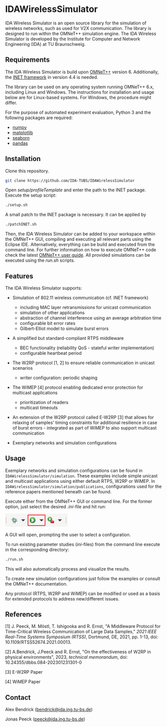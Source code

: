 # IDAWirelessSimulator

IDA Wireless Simulator is an open source library for the simulation of wireless networks, such as used for V2X communication. The library is designed to run within the OMNeT++ simulation engine. The IDA Wireless Simulator is developed by the Institute for Computer and Network Engineering (IDA) at TU Braunschweig.

## Requirements

The IDA Wireless Simulator is build upon [OMNeT++](https://omnetpp.org/) version 6. Additionally, the [INET framework](https://inet.omnetpp.org/) in version 4.4 is needed.

The library can be used on any operating system running OMNeT++ 6.x, including Linux and Windows. The instructions for installation and usage below are for Linux-based systems. For Windows, the procedure might differ.

For the purpose of automated experiment evaluation, Python 3 and the following packages are required:

- [numpy](https://numpy.org/install/)
- [matplotlib](https://matplotlib.org/stable/users/getting_started/index.html#installation-quick-start)
- [seaborn](https://seaborn.pydata.org/installing.html)
- [pandas](https://pandas.pydata.org/docs/getting_started/index.html#getting-started)

## Installation

Clone this repository.

```bash
git clone https://github.com/IDA-TUBS/IDAWirelessSimulator
```

Open *setup/profileTemplate* and enter the path to the INET package. Execute the setup script:

```bash
./setup.sh
```

 A small patch to the INET package is necessary. It can be applied by

```bash
./patchINET.sh
```

Then, the IDA Wireless Simulator can be added to your workspace within the OMNeT++ GUI, compiling and executing all relevant parts using the Eclipse IDE. Alternatively, everything can be build and executed from the command line. For further information on how to execute OMNeT++ code check the latest [OMNeT++ user guide](https://doc.omnetpp.org/omnetpp/UserGuide.pdf). All provided simulations can be executed using the *run.sh* scripts.

## Features

The IDA Wireless Simulator supports:

- Simulation of 802.11 wireless communication (cf. INET framework)

  - including MAC layer retransmissions for unicast communication
  - simulation of other applications
  - abstraction of channel interference using an average arbitration time
  - configurable bit error rates
  - Gilbert-Elliot model to simulate burst errors
- A simplified but standard-compliant RTPS middleware

  - BEC functionality (reliability QoS - stateful writer implementation)
  - configurable heartbeat period
- The W2RP protocol [1, 2] to ensure reliable communication in unicast scenarios

  - writer configuration: periodic shaping
- The WiMEP [4] protocol enabling dedicated error protection for multicast applications

  - prioritization of readers
  - multicast timeouts
- An extension of the W2RP protocol called E-W2RP [3] that allows for relaxing of samples' timing constraints for additional resilience in case of burst errors - integrated as part of WiMEP to also support multicast communication
- Exemplary networks and simulation configurations

## Usage

Exemplary networks and simulation configurations can be found in `IDAWirelessSimulator/simulation`. These examples include simple unicast and multicast applications using either default RTPS, W2RP or WiMEP. In  `IDAWirelessSimulator/simulation/publications`, configurations used for the reference papers mentioned beneath can be found.

Execute either from the OMNeT++ GUI or command line. For the former option, just select the desired *.ini*-file and hit *run*:

<img src="misc/run.png" width="200">

A GUI will open, prompting the user to select a configuration.

To run existing parameter studies (*ini*-files) from the command line execute in the corresponding directory:

```bash
./run.sh
```

This will also automatically process and visualize the results.

To create new simulation configurations just follow the examples or consult the OMNeT++ documentation.

 Any protocol (RTPS, W2RP and WiMEP) can be modified or used as a basis for extended protocols to address new/different issues.

## References

[1] J. Peeck, M. Möstl, T. Ishigooka and R. Ernst, "A Middleware Protocol for Time-Critical Wireless Communication of Large Data Samples," *2021 IEEE Real-Time Systems Symposium (RTSS)*, Dortmund, DE, 2021, pp. 1-13, doi: 10.1109/RTSS52674.2021.00013.

[2] A.Bendrick, J.Peeck and R. Ernst, "On the effectiveness of W2RP in physical environments", 2023, *technical memorandum*, doi: 10.24355/dbbs.084-202301231301-0

[3] E-W2RP Paper

[4] WiMEP Paper

## Contact

Alex Bendrick (bendrick@ida.ing.tu-bs.de)

Jonas Peeck (peeck@ida.ing.tu-bs.de)
